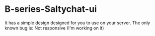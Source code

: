 # B-series-Saltychat-ui
It has a simple design designed for you to use on your server.  The only known bug is: Not responsive (I'm working on it)

